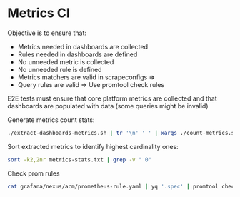 # Metrics CI

Objective is to ensure that:
* Metrics needed in dashboards are collected 
* Rules needed in dashboards are defined
* No unneeded metric is collected
* No unneeded rule is defined
* Metrics matchers are valid in scrapeconfigs => 
* Query rules are valid => Use promtool check rules

E2E tests must ensure that core platform metrics are collected and that dashboards are populated with data (some queries might be invalid)


Generate metrics count stats:

```bash
./extract-dashboards-metrics.sh | tr '\n' ' ' | xargs ./count-metrics.sh > metrics-stats.txt
```

Sort extracted metrics to identify highest cardinality ones:

```bash
sort -k2,2nr metrics-stats.txt | grep -v " 0"
```


Check prom rules
```bash
cat grafana/nexus/acm/prometheus-rule.yaml | yq '.spec' | promtool check rules
```

